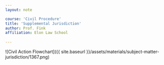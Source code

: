 ```yaml
---
layout: note

course: 'Civil Procedure'
title: 'Supplemental Jurisdiction'
author: Prof. Fink 
affiliation: Elon Law School 
  
---
```


![Civil Action Flowchart]({{ site.baseurl }}/assets/materials/subject-matter-jurisdiction/1367.png)